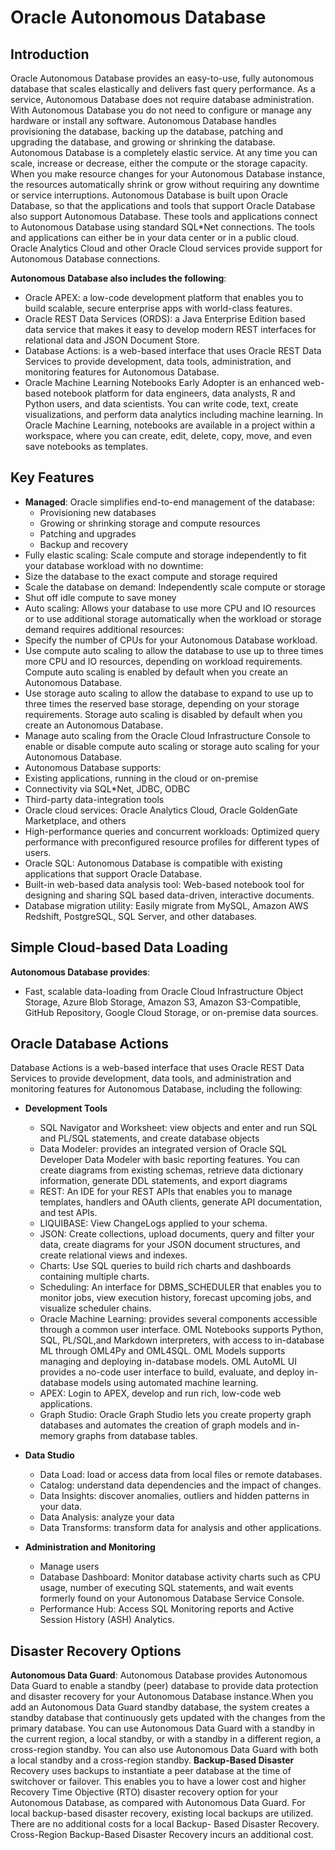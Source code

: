 # Oracle Autonomous Database

## Introduction
Oracle Autonomous Database provides an easy-to-use, fully autonomous database that scales elastically and delivers fast query performance. As a service, Autonomous Database does not require database administration.
With Autonomous Database you do not need to configure or manage any hardware or install any software. Autonomous Database handles provisioning the database, backing up the database, patching and upgrading the database, and growing or shrinking the database. Autonomous Database is a completely elastic service.
At any time you can scale, increase or decrease, either the compute or the storage capacity. When you make resource changes for your Autonomous Database instance, the resources automatically shrink or grow without requiring any downtime or service interruptions.
Autonomous Database is built upon Oracle Database, so that the applications and tools that support Oracle Database also support Autonomous Database. These tools and applications connect to Autonomous Database using standard SQL*Net connections.
The tools and applications can either be in your data center or in a public cloud. Oracle Analytics Cloud and other Oracle Cloud services provide support for Autonomous Database connections.

**Autonomous Database also includes the following**:
*	Oracle APEX: a low-code development platform that enables you to build scalable, secure enterprise apps with world-class features.
*	Oracle REST Data Services (ORDS): a Java Enterprise Edition based data service that makes it easy to develop modern REST interfaces for relational data and JSON Document Store.
*	Database Actions: is a web-based interface that uses Oracle REST Data Services to provide development, data tools, administration, and monitoring features
for Autonomous Database.
*	Oracle Machine Learning Notebooks Early Adopter is an enhanced web-based notebook platform for data engineers, data analysts, R and Python users, and data scientists. You can write code, text, create visualizations, and perform data analytics including machine learning. In Oracle Machine Learning, notebooks are available in a project within a workspace, where you can create, edit, delete, copy, move, and even save notebooks as templates.

## Key Features
*	**Managed**: Oracle simplifies end-to-end management of the database:
    *	Provisioning new databases
    *	Growing or shrinking storage and compute resources
    *	Patching and upgrades
    *	Backup and recovery  
*	Fully elastic scaling: Scale compute and storage independently to fit your database workload with no downtime:
*	Size the database to the exact compute and storage required
*	Scale the database on demand: Independently scale compute or storage
*	Shut off idle compute to save money
*	Auto scaling: Allows your database to use more CPU and IO resources or to use additional storage automatically when the workload or storage demand requires additional resources:
*	Specify the number of CPUs for your Autonomous Database workload.
*	Use compute auto scaling to allow the database to use up to three times more CPU and IO resources, depending on workload requirements.
Compute auto scaling is enabled by default when you create an Autonomous Database.
*	Use storage auto scaling to allow the database to expand to use up to three times the reserved base storage, depending on your storage requirements. Storage auto scaling is disabled by default when you create an Autonomous Database.
*	Manage auto scaling from the Oracle Cloud Infrastructure Console to enable or disable compute auto scaling or storage auto scaling for your Autonomous Database.
*	Autonomous Database supports:
*	Existing applications, running in the cloud or on-premise
*	Connectivity via SQL*Net, JDBC, ODBC
*	Third-party data-integration tools
*	Oracle cloud services: Oracle Analytics Cloud, Oracle GoldenGate Marketplace, and others
*	High-performance queries and concurrent workloads: Optimized query performance with preconfigured resource profiles for different types of users.
*	Oracle SQL: Autonomous Database is compatible with existing applications that support Oracle Database.
*	Built-in web-based data analysis tool: Web-based notebook tool for designing and sharing SQL based data-driven, interactive documents.
*	Database migration utility: Easily migrate from MySQL, Amazon AWS Redshift, PostgreSQL, SQL Server, and other databases.

## Simple Cloud-based Data Loading
**Autonomous Database provides**:
*	Fast, scalable data-loading from Oracle Cloud Infrastructure Object Storage, Azure Blob Storage, Amazon S3, Amazon S3-Compatible, GitHub Repository, Google Cloud Storage, or on-premise data sources.

## Oracle Database Actions
Database Actions is a web-based interface that uses Oracle REST Data Services to provide development, data tools, and administration and monitoring features
for Autonomous Database, including the following:
*	**Development Tools**
    *	SQL Navigator and Worksheet: view objects and enter and run SQL and PL/SQL statements, and create database objects
    *	Data Modeler: provides an integrated version of Oracle SQL Developer Data Modeler with basic reporting features. You can create diagrams from existing schemas, retrieve data dictionary information, generate DDL statements, and export diagrams
    *	REST: An IDE for your REST APIs that enables you to manage templates, handlers and OAuth clients, generate API documentation, and test APIs.
    *	LIQUIBASE: View ChangeLogs applied to your schema.
    *	JSON: Create collections, upload documents, query and filter your data, create diagrams for your JSON document structures, and create relational views and indexes.
    *	Charts: Use SQL queries to build rich charts and dashboards containing multiple charts.
    *	Scheduling: An interface for DBMS_SCHEDULER that enables you to monitor jobs, view execution history, forecast upcoming jobs, and visualize scheduler chains.
    *	Oracle Machine Learning: provides several components accessible through a common user interface. OML Notebooks supports Python, SQL, PL/SQL,and Markdown interpreters, with access to in-database ML through OML4Py and OML4SQL. OML Models supports managing and deploying in-database models. OML AutoML UI provides a no-code user interface to build, evaluate, and deploy in-database models using automated machine learning.
    *	APEX: Login to APEX, develop and run rich, low-code web applications.
    *	Graph Studio: Oracle Graph Studio lets you create property graph databases and automates the creation of graph models and in-memory graphs from database tables.


*	**Data Studio**
    *	Data Load: load or access data from local files or remote databases.
    *	Catalog: understand data dependencies and the impact of changes.
    *	Data Insights: discover anomalies, outliers and hidden patterns in your data.
    *	Data Analysis: analyze your data
    *	Data Transforms: transform data for analysis and other applications.


*	**Administration and Monitoring**
    *	Manage users
    *	Database Dashboard: Monitor database activity charts such as CPU usage, number of executing SQL statements, and wait events formerly found on your Autonomous Database Service Console.
    *	Performance Hub: Access SQL Monitoring reports and Active Session History (ASH) Analytics.

## Disaster Recovery Options
**Autonomous Data Guard**: Autonomous Database provides Autonomous Data Guard to enable a standby (peer) database to provide data protection and disaster recovery for your Autonomous Database instance.When you add an Autonomous Data
Guard standby database, the system creates a standby database that continuously gets updated with the changes from the primary database. You can use Autonomous Data Guard with a standby in the current region, a local standby, or with a standby in a different region, a cross-region standby. You can also use Autonomous Data Guard with both a local standby and a cross-region standby.
**Backup-Based Disaster** Recovery uses backups to instantiate a peer database at the time of switchover or failover. This enables you to have a lower cost and higher Recovery Time Objective (RTO) disaster recovery option for your Autonomous Database, as compared with Autonomous Data Guard. For local backup-based disaster recovery, existing local backups are utilized. There are no additional costs for a local Backup- Based Disaster Recovery. Cross-Region Backup-Based Disaster Recovery incurs an additional cost.

